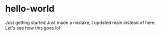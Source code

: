 # hello-world
Just getting started
Just made a mistake, I updated main instead of here. Let's see how this goes lol
